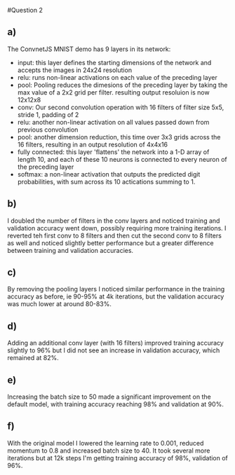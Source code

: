 #Question 2

## a) 
The ConvnetJS MNIST demo has 9 layers in its network:

- input: this layer defines the starting dimensions of the network and accepts the images in 24x24 resolution  
- relu: runs non-linear activations on each value of the preceding layer
- pool: Pooling reduces the dimesions of the preceding layer by taking the max value of a 2x2 grid per filter. resulting output resoluion is now 12x12x8
- conv: Our second convolution operation with 16 filters of filter size 5x5, stride 1, padding of 2
- relu: another non-linear activation on all values passed down from previous convolution
- pool: another dimension reduction, this time over 3x3 grids across the 16 filters, resulting in an output resolution of 4x4x16
- fully connected: this layer 'flattens' the network into a 1-D array of length 10, and each of these 10 neurons is connected to every neuron of the preceding layer
- softmax: a non-linear activation that outputs the predicted digit probabilities, with sum across its 10 actications summing to 1.

## b)
I doubled the number of filters in the conv layers and noticed training and validation accuracy went down, possibly requiring more training iterations.  I reverted teh first conv to 8 filters and then cut the second conv to 8 filters as well and noticed slightly better performance but a greater difference between training and validation accuracies.

## c)
By removing the pooling layers I noticed similar performance in the training accuracy as before, ie 90-95% at 4k iterations, but the validation accuracy was much lower at around 80-83%.

## d)
Adding an additional conv layer (with 16 filters) improved training accuracy slightly to 96% but I did not see an increase in validation accuracy, which remained at 82%.

## e)
Increasing the batch size to 50 made a significant improvement on the default model, with training accuracy reaching 98% and validation at 90%.

## f)
With the original model I lowered the learning rate to 0.001, reduced momentum to 0.8 and increased batch size to 40.  It took several more iterations but at 12k steps I'm getting training accuracy of 98%, validation of 96%.
